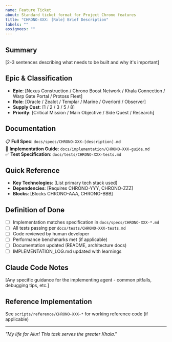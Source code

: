 ```yaml
---
name: Feature Ticket
about: Standard ticket format for Project Chrono features
title: "CHRONO-XXX: [Role] Brief Description"
labels: ""
assignees: ""
---
```


## Summary

[2-3 sentences describing what needs to be built and why it's important]

## Epic & Classification

- **Epic**: [Nexus Construction / Chrono Boost Network / Khala Connection / Warp Gate Portal / Protoss Fleet]
- **Role**: [Oracle / Zealot / Templar / Marine / Overlord / Observer]
- **Supply Cost**: [1 / 2 / 3 / 5 / 8]
- **Priority**: [Critical Mission / Main Objective / Side Quest / Research]

## Documentation

📋 **Full Spec**: `docs/specs/CHRONO-XXX-[description].md`  
🔧 **Implementation Guide**: `docs/implementation/CHRONO-XXX-guide.md`  
✅ **Test Specification**: `docs/tests/CHRONO-XXX-tests.md`

## Quick Reference

- **Key Technologies**: [List primary tech stack used]
- **Dependencies**: [Requires CHRONO-YYY, CHRONO-ZZZ]
- **Blocks**: [Blocks CHRONO-AAA, CHRONO-BBB]

## Definition of Done

- [ ] Implementation matches specification in `docs/specs/CHRONO-XXX-*.md`
- [ ] All tests passing per `docs/tests/CHRONO-XXX-tests.md`
- [ ] Code reviewed by human developer
- [ ] Performance benchmarks met (if applicable)
- [ ] Documentation updated (README, architecture docs)
- [ ] IMPLEMENTATION_LOG.md updated with learnings

## Claude Code Notes

[Any specific guidance for the implementing agent - common pitfalls, debugging tips, etc.]

## Reference Implementation

See `scripts/reference/CHRONO-XXX-*` for working reference code (if applicable)

---

_"My life for Aiur! This task serves the greater Khala."_
